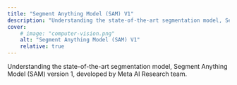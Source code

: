 ```yaml
---
title: "Segment Anything Model (SAM) V1"
description: "Understanding the state-of-the-art segmentation model, Segment Anything Model (SAM) version 1, developed by Meta AI Research team."
cover:
    # image: "computer-vision.png"
    alt: "Segment Anything Model (SAM) V1"
    relative: true
---
```


Understanding the state-of-the-art segmentation model, Segment Anything Model (SAM) version 1, developed by Meta AI Research team.
